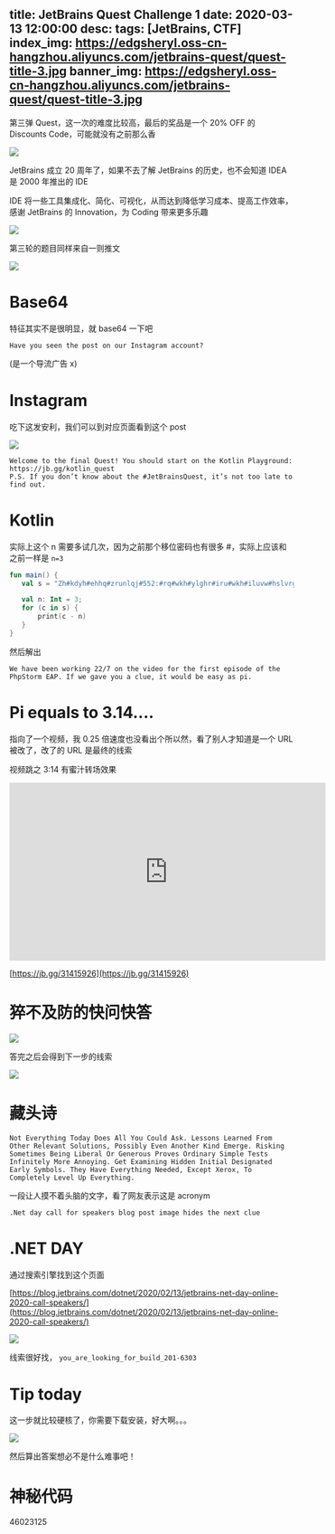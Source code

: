 title: JetBrains Quest Challenge 1
date: 2020-03-13 12:00:00
desc: 
tags: [JetBrains, CTF] 
index_img: https://edgsheryl.oss-cn-hangzhou.aliyuncs.com/jetbrains-quest/quest-title-3.jpg
banner_img: https://edgsheryl.oss-cn-hangzhou.aliyuncs.com/jetbrains-quest/quest-title-3.jpg
---

第三弹 Quest，这一次的难度比较高，最后的奖品是一个 20% OFF 的 Discounts Code，可能就没有之前那么香

<!-- more -->

![](https://edgsheryl.oss-cn-hangzhou.aliyuncs.com/jetbrains-quest/annualreport-2019.png)

JetBrains 成立 20 周年了，如果不去了解 JetBrains 的历史，也不会知道 IDEA 是 2000 年推出的 IDE

IDE 将一些工具集成化、简化、可视化，从而达到降低学习成本、提高工作效率，感谢 JetBrains 的 Innovation，为 Coding 带来更多乐趣

![](https://edgsheryl.oss-cn-hangzhou.aliyuncs.com/jetbrains-quest/JetBrains-Products.png)

第三轮的题目同样来自一则推文

![](https://edgsheryl.oss-cn-hangzhou.aliyuncs.com/jetbrains-quest/twitter3.png)

# Base64

特征其实不是很明显，就 base64 一下吧

```Text
Have you seen the post on our Instagram account?
```

(是一个导流广告 x)

# Instagram

吃下这发安利，我们可以到对应页面看到这个 post

![](https://edgsheryl.oss-cn-hangzhou.aliyuncs.com/jetbrains-quest/Instagram.png)

```text
Welcome to the final Quest! You should start on the Kotlin Playground: https://jb.gg/kotlin_quest
P.S. If you don’t know about the #JetBrainsQuest, it’s not too late to find out.
```

# Kotlin

实际上这个 n 需要多试几次，因为之前那个移位密码也有很多 #，实际上应该和之前一样是 `n=3`

```Kotlin
fun main() {
   val s = "Zh#kdyh#ehhq#zrunlqj#552:#rq#wkh#ylghr#iru#wkh#iluvw#hslvrgh#ri#wkh#SksVwrup#HDS1#Li#zh#jdyh#|rx#d#foxh/#lw#zrxog#eh#hdv|#dv#sl1"

   val n: Int = 3;
   for (c in s) {
       print(c - n)
   }
}
```

然后解出

```text
We have been working 22/7 on the video for the first episode of the PhpStorm EAP. If we gave you a clue, it would be easy as pi.
```

# Pi equals to 3.14....

指向了一个视频，我 0.25 倍速度也没看出个所以然，看了别人才知道是一个 URL 被改了，改了的 URL 是最终的线索

视频跳之 3:14 有蜜汁转场效果

<iframe width="560" height="315" src="https://www.youtube.com/embed/OtQuAr3n87c" frameborder="0" allow="accelerometer; autoplay; encrypted-media; gyroscope; picture-in-picture" allowfullscreen></iframe>

[https://jb.gg/31415926](https://jb.gg/31415926)

# 猝不及防的快问快答

![](https://edgsheryl.oss-cn-hangzhou.aliyuncs.com/jetbrains-quest/questions.png)

答完之后会得到下一步的线索

![](https://edgsheryl.oss-cn-hangzhou.aliyuncs.com/jetbrains-quest/quiz-done.png)

# 藏头诗

```text
Not Everything Today Does All You Could Ask. Lessons Learned From Other Relevant Solutions, Possibly Even Another Kind Emerge. Risking Sometimes Being Liberal Or Generous Proves Ordinary Simple Tests Infinitely More Annoying. Get Examining Hidden Initial Designated Early Symbols. They Have Everything Needed, Except Xerox, To Completely Level Up Everything.
```

一段让人摸不着头脑的文字，看了网友表示这是 acronym

```text
.Net day call for speakers blog post image hides the next clue
```

# .NET DAY

通过搜索引擎找到这个页面

[https://blog.jetbrains.com/dotnet/2020/02/13/jetbrains-net-day-online-2020-call-speakers/](https://blog.jetbrains.com/dotnet/2020/02/13/jetbrains-net-day-online-2020-call-speakers/)

![](https://edgsheryl.oss-cn-hangzhou.aliyuncs.com/jetbrains-quest/clues-in-pic.png)

线索很好找， `you_are_looking_for_build_201-6303`

# Tip today

这一步就比较硬核了，你需要下载安装，好大啊。。。

![](https://edgsheryl.oss-cn-hangzhou.aliyuncs.com/jetbrains-quest/eap.png)

然后算出答案想必不是什么难事吧！

# 神秘代码

46023125


